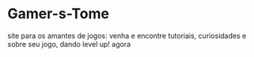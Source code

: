 # Gamer-s-Tome
site para os amantes de jogos: venha e encontre tutoriais, curiosidades e sobre seu jogo, dando level up!
agora
